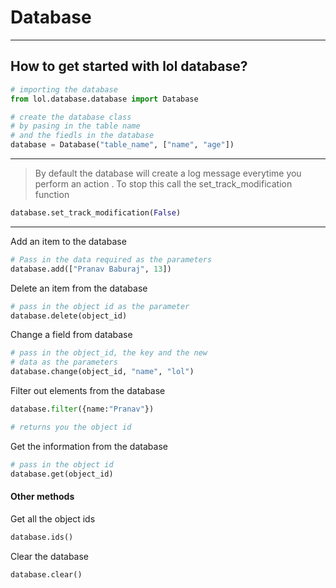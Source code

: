 # Database
<hr>

## How to get started with lol database?
```python
# importing the database
from lol.database.database import Database

# create the database class 
# by pasing in the table name
# and the fiedls in the database
database = Database("table_name", ["name", "age"])
```
<hr>

> By default the database will create a  log message
everytime you perform an action . To stop this
call the set_track_modification function

```python
database.set_track_modification(False)
```
<hr>

Add an item to the database
```python
# Pass in the data required as the parameters
database.add(["Pranav Baburaj", 13])
```
Delete an item from the database
```python
# pass in the object id as the parameter
database.delete(object_id)
```
Change a field from database
```python
# pass in the object_id, the key and the new 
# data as the parameters
database.change(object_id, "name", "lol")
```
Filter out elements from the database
```python
database.filter({name:"Pranav"})

# returns you the object id 
```
Get the information from the database
```python
# pass in the object id
database.get(object_id)
```

#### Other methods
Get all the object ids
```python
database.ids()
```
Clear the database
```python
database.clear()
```

